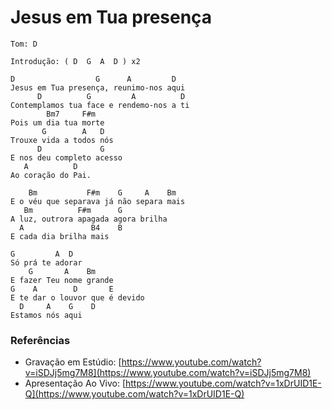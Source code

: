 # Jesus em Tua presença

```
Tom: D
```

```
Introdução: ( D  G  A  D ) x2
```

```
D                  G      A         D
Jesus em Tua presença, reunimo-nos aqui
      D          G         A          D
Contemplamos tua face e rendemo-nos a ti
        Bm7     F#m
Pois um dia tua morte
       G        A   D
Trouxe vida a todos nós
      D             G
E nos deu completo acesso
   A          D
Ao coração do Pai.

    Bm           F#m    G     A    Bm
E o véu que separava já não separa mais
   Bm          F#m      G
A luz, outrora apagada agora brilha
  A               B4    B
E cada dia brilha mais

G         A  D
Só prá te adorar
    G       A    Bm
E fazer Teu nome grande
G    A        D       E
E te dar o louvor que é devido
  D     A    G    D
Estamos nós aqui
```

### Referências

* Gravação em Estúdio: [https://www.youtube.com/watch?v=iSDJj5mg7M8](https://www.youtube.com/watch?v=iSDJj5mg7M8)
* Apresentação Ao Vivo: [https://www.youtube.com/watch?v=1xDrUID1E-Q](https://www.youtube.com/watch?v=1xDrUID1E-Q)
